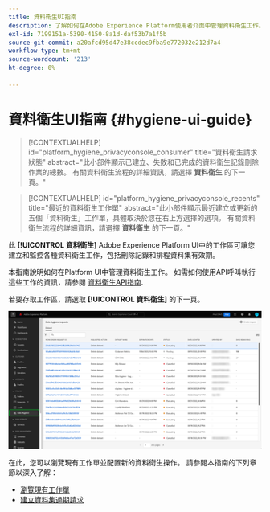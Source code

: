 ```yaml
---
title: 資料衛生UI指南
description: 了解如何在Adobe Experience Platform使用者介面中管理資料衛生工作。
exl-id: 7199151a-5390-4150-8a1d-daf53b7a1f5b
source-git-commit: a20afcd95d47e38ccdec9fba9e772032e212d7a4
workflow-type: tm+mt
source-wordcount: '213'
ht-degree: 0%

---
```


# 資料衛生UI指南 {#hygiene-ui-guide}

>[!CONTEXTUALHELP]
>id="platform_hygiene_privacyconsole_consumer"
>title="資料衛生請求狀態"
>abstract="此小部件顯示已建立、失敗和已完成的資料衛生記錄刪除作業的總數。 有關資料衛生流程的詳細資訊，請選擇 **資料衛生** 的下一頁。"

>[!CONTEXTUALHELP]
>id="platform_hygiene_privacyconsole_recents"
>title="最近的資料衛生工作單"
>abstract="此小部件顯示最近建立或更新的五個「資料衛生」工作單，具體取決於您在右上方選擇的選項。 有關資料衛生流程的詳細資訊，請選擇 **資料衛生** 的下一頁。"

此 **[!UICONTROL 資料衛生]** Adobe Experience Platform UI中的工作區可讓您建立和監控各種資料衛生工作，包括刪除記錄和排程資料集有效期。

本指南說明如何在Platform UI中管理資料衛生工作。 如需如何使用API呼叫執行這些工作的資訊，請參閱 [資料衛生API指南](../api/overview.md).

若要存取工作區，請選取 **[!UICONTROL 資料衛生]** 的下一頁。

![顯示 [!UICONTROL 資料衛生] 平台UI中的工作區](../images/ui/overview/home.png)

在此，您可以瀏覽現有工作單並配置新的資料衛生操作。 請參閱本指南的下列章節以深入了解：

* [瀏覽現有工作單](./browse.md)
* [建立資料集過期請求](./dataset-expiration.md)
<!-- * [Create a record delete request](./record-delete.md) -->
